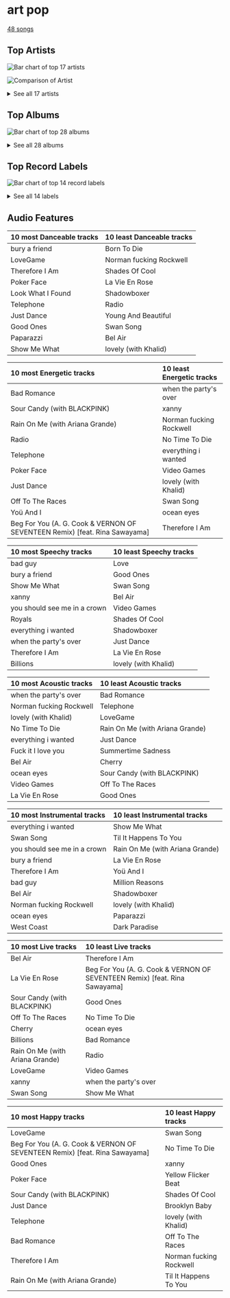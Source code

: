 # art pop

[48 songs](art_pop_tracks.md)

## Top Artists

![Bar chart of top 17 artists](../images/genres/art_pop/artists.png)

![Comparison of Artist](../images/genres/art_pop/artists_comparison.png)


<details>
<summary>See all 17 artists</summary>

|   Number of Tracks | Art                                                                                              | Artist                                       | 🔗                                                           |
|-------------------:|:-------------------------------------------------------------------------------------------------|:---------------------------------------------|:------------------------------------------------------------|
|                 17 | <img src="https://i.scdn.co/image/ab6761610000e5ebb99cacf8acd5378206767261" alt="" width="50" /> | [Lana Del Rey](../artists/lana_del_rey.md)   | [🔗](https://open.spotify.com/artist/00FQb4jTyendYWaN8pK0wa) |
|                 13 | <img src="https://i.scdn.co/image/ab6761610000e5ebc8d3d98a1bccbe71393dbfbf" alt="" width="50" /> | [Lady Gaga](../artists/lady_gaga.md)         | [🔗](https://open.spotify.com/artist/1HY2Jd0NmPuamShAr6KMms) |
|                 10 | <img src="https://i.scdn.co/image/ab6761610000e5ebd8b9980db67272cb4d2c3daf" alt="" width="50" /> | [Billie Eilish](../artists/billie_eilish.md) | [🔗](https://open.spotify.com/artist/6qqNVTkY8uBg9cP3Jd7DAH) |
|                  2 | <img src="https://i.scdn.co/image/ab6761610000e5eb9df0f924a5e609c8da143cd5" alt="" width="50" /> | A. G. Cook                                   | [🔗](https://open.spotify.com/artist/335TWGWGFan4vaacJzSiU8) |
|                  2 | <img src="https://i.scdn.co/image/ab6761610000e5eb576cb43281160e345f728b71" alt="" width="50" /> | Charli XCX                                   | [🔗](https://open.spotify.com/artist/25uiPmTg16RbhZWAqwLBy5) |
|                  2 | <img src="https://i.scdn.co/image/ab6761610000e5ebc4902f080d3620b3e6da80c3" alt="" width="50" /> | Lorde                                        | [🔗](https://open.spotify.com/artist/163tK9Wjr9P9DmM0AVK7lm) |
|                  1 | <img src="https://i.scdn.co/image/ab6761610000e5eb2c44e078944196a8c1eec256" alt="" width="50" /> | Colby O'Donis                                | [🔗](https://open.spotify.com/artist/7fObcBw9VM3x7ntWKCYl0z) |
|                  1 | <img src="https://i.scdn.co/image/ab6761610000e5eb676338904deb80cffb568216" alt="" width="50" /> | [Beyoncé](../artists/beyonc_.md)             | [🔗](https://open.spotify.com/artist/6vWDO969PvNqNYHIOW5v0m) |
|                  1 | <img src="https://i.scdn.co/image/ab6761610000e5eb31072db9da0311ecfabe96bf" alt="" width="50" /> | Khalid                                       | [🔗](https://open.spotify.com/artist/6LuN9FCkKOj5PcnpouEgny) |
|                  1 | <img src="https://i.scdn.co/image/ab6761610000e5ebcdce7620dc940db079bf4952" alt="" width="50" /> | [Ariana Grande](../artists/ariana_grande.md) | [🔗](https://open.spotify.com/artist/66CXWjxzNUsdJxJ2JdwvnR) |
|                  1 | <img src="https://i.scdn.co/image/ab6761610000e5ebd06f948216f34ea0298aef43" alt="" width="50" /> | Caroline Polachek                            | [🔗](https://open.spotify.com/artist/4Ge8xMJNwt6EEXOzVXju9a) |
|                  1 | <img src="https://i.scdn.co/image/ab6761610000e5ebc9690bc711d04b3d4fd4b87c" alt="" width="50" /> | [BLACKPINK](../artists/blackpink.md)         | [🔗](https://open.spotify.com/artist/41MozSoPIsD1dJM0CLPjZF) |
|                  1 | <img src="https://i.scdn.co/image/ab6761610000e5ebf178cbda9bd9a389581ff021" alt="" width="50" /> | Fiona Apple                                  | [🔗](https://open.spotify.com/artist/3g2kUQ6tHLLbmkV7T4GPtL) |
|                  1 | <img src="https://i.scdn.co/image/ab6761610000e5eba8b955d42229e4cbd03d4cd8" alt="" width="50" /> | VERNON                                       | [🔗](https://open.spotify.com/artist/2Y34b9AOK30zXgL7cAH4NG) |
|                  1 | <img src="https://i.scdn.co/image/ab6761610000e5ebd6442ba68c144b0c84b207a4" alt="" width="50" /> | Rina Sawayama                                | [🔗](https://open.spotify.com/artist/2KEqzdPS7M5YwGmiuPTdr5) |
|                  1 | <img src="https://i.scdn.co/image/ab6761610000e5eb1e9c5c07c1244a637929678c" alt="" width="50" /> | VÉRITÉ                                       | [🔗](https://open.spotify.com/artist/1Fr6agZ6iSM5Ynn2k4C8sc) |
|                  1 | <img src="https://i.scdn.co/image/ab6761610000e5eb1271f542dad4241c87250fe5" alt="" width="50" /> | Cecile Believe                               | [🔗](https://open.spotify.com/artist/0nZHjqvdLoBy50ZzUH5FNU) |

</details>

## Top Albums

![Bar chart of top 28 albums](../images/genres/art_pop/albums.png)


<details>
<summary>See all 28 albums</summary>

|   Number of Tracks | Art                                                                                              | Album                                                                      | Release Date   | 🔗                                                          |
|-------------------:|:-------------------------------------------------------------------------------------------------|:---------------------------------------------------------------------------|:---------------|:-----------------------------------------------------------|
|                  6 | <img src="https://i.scdn.co/image/ab67616d0000b273a1c37f3fd969287c03482c3b" alt="" width="50" /> | Born To Die                                                                | 2012-01-30     | [🔗](https://open.spotify.com/album/4X8hAqIWpQyQks2yRhyqs4) |
|                  5 | <img src="https://i.scdn.co/image/ab67616d0000b27350a3147b4edd7701a876c6ce" alt="" width="50" /> | WHEN WE ALL FALL ASLEEP, WHERE DO WE GO?                                   | 2019-03-29     | [🔗](https://open.spotify.com/album/0S0KGZnfBGSIssfF54WSJh) |
|                  4 | <img src="https://i.scdn.co/image/ab67616d0000b273631810af03785dbad83f5c81" alt="" width="50" /> | The Fame                                                                   | 2008-01-01     | [🔗](https://open.spotify.com/album/1jpUMnKpRlng1OJN7LJauV) |
|                  3 | <img src="https://i.scdn.co/image/ab67616d0000b2731624590458126fc8b8c64c2f" alt="" width="50" /> | Ultraviolence (Deluxe)                                                     | 2014-01-01     | [🔗](https://open.spotify.com/album/1ORxRsK3MrSLvh7VQTF01F) |
|                  3 | <img src="https://i.scdn.co/image/ab67616d0000b273879e9318cb9f4e05ee552ac9" alt="" width="50" /> | Norman Fucking Rockwell!                                                   | 2019-08-30     | [🔗](https://open.spotify.com/album/5XpEKORZ4y6OrCZSKsi46A) |
|                  2 | <img src="https://i.scdn.co/image/ab67616d0000b2735c9890c0456a3719eeecd8aa" alt="" width="50" /> | The Fame Monster (Deluxe Edition)                                          | 2009-11-05     | [🔗](https://open.spotify.com/album/6rePArBMb5nLWEaY9aQqL4) |
|                  2 | <img src="https://i.scdn.co/image/ab67616d0000b27395e2fd1accb339fa14878190" alt="" width="50" /> | Lust For Life                                                              | 2017-07-21     | [🔗](https://open.spotify.com/album/7xYiTrbTL57QO0bb4hXIKo) |
|                  2 | <img src="https://i.scdn.co/image/ab67616d0000b2736040effba89b9b00a6f6743a" alt="" width="50" /> | Chromatica                                                                 | 2020-05-29     | [🔗](https://open.spotify.com/album/05c49JgPmL4Uz2ZeqRx5SP) |
|                  2 | <img src="https://i.scdn.co/image/ab67616d0000b273e2d156fdc691f57900134342" alt="" width="50" /> | A Star Is Born Soundtrack                                                  | 2018-10-05     | [🔗](https://open.spotify.com/album/4sLtOBOzn4s3GDUv3c5oJD) |
|                  1 | <img src="https://i.scdn.co/image/ab67616d0000b2738a3f0a3ca7929dea23cd274c" alt="" width="50" /> | lovely (with Khalid)                                                       | 2018-04-19     | [🔗](https://open.spotify.com/album/2sBB17RXTamvj7Ncps15AK) |
|                  1 | <img src="https://i.scdn.co/image/ab67616d0000b273f2248cf6dad1d6c062587249" alt="" width="50" /> | everything i wanted                                                        | 2019-11-13     | [🔗](https://open.spotify.com/album/4i3rAwPw7Ln2YrKDusaWyT) |
|                  1 | <img src="https://i.scdn.co/image/ab67616d0000b273a9f6c04ba168640b48aa5795" alt="" width="50" /> | dont smile at me                                                           | 2017-12-22     | [🔗](https://open.spotify.com/album/7fRrTyKvE4Skh93v97gtcU) |
|                  1 | <img src="https://i.scdn.co/image/ab67616d0000b273d7fb3e4c63020039d1cff6b2" alt="" width="50" /> | Young And Beautiful                                                        | 2013-01-01     | [🔗](https://open.spotify.com/album/1D92WOHWUI2AGQCCdplcXL) |
|                  1 | <img src="https://i.scdn.co/image/ab67616d0000b27374b226f1b53ca4902dedce2a" alt="" width="50" /> | Yellow Flicker Beat (From The Hunger Games: Mockingjay Part 1)             | 2014-09-30     | [🔗](https://open.spotify.com/album/7sg5iqMiDrM2aJqLAmv83V) |
|                  1 | <img src="https://i.scdn.co/image/ab67616d0000b273969438a8091085c2472a0766" alt="" width="50" /> | Til It Happens To You                                                      | 2015-09-18     | [🔗](https://open.spotify.com/album/00qjYaNSNpQCZHhCpAlH60) |
|                  1 | <img src="https://i.scdn.co/image/ab67616d0000b273b254ca0983d65ede8e3d2f7a" alt="" width="50" /> | Tidal                                                                      | 1996-07-23     | [🔗](https://open.spotify.com/album/5gVBXH8MT6zfdRkjp7qT18) |
|                  1 | <img src="https://i.scdn.co/image/ab67616d0000b273ce94afb9aa5d73f00852a45b" alt="" width="50" /> | Somebody Else                                                              | 2016-09-09     | [🔗](https://open.spotify.com/album/3Q4yhhyFA2cpZq2FGOgMwU) |
|                  1 | <img src="https://i.scdn.co/image/ab67616d0000b273187331e276c898d39764cc98" alt="" width="50" /> | Pure Heroine                                                               | 2013-09-27     | [🔗](https://open.spotify.com/album/0rmhjUgoVa17LZuS8xWQ3v) |
|                  1 | <img src="https://i.scdn.co/image/ab67616d0000b2734123029b8c0648e8f1fad18a" alt="" width="50" /> | Paradise                                                                   | 2012-11-09     | [🔗](https://open.spotify.com/album/1JnjcAIKQ9TSJFVFierTB8) |
|                  1 | <img src="https://i.scdn.co/image/ab67616d0000b273f7b7174bef6f3fbfda3a0bb7" alt="" width="50" /> | No Time To Die                                                             | 2020-02-13     | [🔗](https://open.spotify.com/album/5sXSHscDjBez8VF20cSyad) |
|                  1 | <img src="https://i.scdn.co/image/ab67616d0000b2738093238ec0c71ef7c95c8fb1" alt="" width="50" /> | Joanne (Deluxe)                                                            | 2016-10-21     | [🔗](https://open.spotify.com/album/2ZUwFxlWo0gwTsvZ6L4Meh) |
|                  1 | <img src="https://i.scdn.co/image/ab67616d0000b273a3b3f48ca81acacb3ad4ec8a" alt="" width="50" /> | Honeymoon                                                                  | 2015-09-18     | [🔗](https://open.spotify.com/album/2DpEBrjCur1ythIZ10gJWw) |
|                  1 | <img src="https://i.scdn.co/image/ab67616d0000b2732a038d3bf875d23e4aeaa84e" alt="" width="50" /> | Happier Than Ever                                                          | 2021-07-30     | [🔗](https://open.spotify.com/album/0JGOiO34nwfUdDrD612dOp) |
|                  1 | <img src="https://i.scdn.co/image/ab67616d0000b273f629eb64fd8ef76a97b154f5" alt="" width="50" /> | CRASH                                                                      | 2022-03-18     | [🔗](https://open.spotify.com/album/1QqipMXWzJhr6yfcNKTp8B) |
|                  1 | <img src="https://i.scdn.co/image/ab67616d0000b2734ba15b951a5cff36133ca5bd" alt="" width="50" /> | Born This Way                                                              | 2011-01-01     | [🔗](https://open.spotify.com/album/2KkMVsxymoNR7hRmBcMttd) |
|                  1 | <img src="https://i.scdn.co/image/ab67616d0000b2731bf7d80f4a7bf4ed02da9fad" alt="" width="50" /> | Billions                                                                   | 2022-02-09     | [🔗](https://open.spotify.com/album/4DpAPqdJ1jVhoWZrxWLRH5) |
|                  1 | <img src="https://i.scdn.co/image/ab67616d0000b273b0ed835957dbf3c63184a3bc" alt="" width="50" /> | Beg For You (A. G. Cook & VERNON OF SEVENTEEN Remix) [feat. Rina Sawayama] | 2022-02-25     | [🔗](https://open.spotify.com/album/6snPKZGUbpydW2XJu9ievq) |
|                  1 | <img src="https://i.scdn.co/image/ab67616d0000b2735f4269ee2c76394d8f3d1309" alt="" width="50" /> | 7G                                                                         | 2020-08-12     | [🔗](https://open.spotify.com/album/16NHNs15w1bpkFiBOUgDaB) |

</details>


## Top Record Labels

![Bar chart of top 14 record labels](../images/genres/art_pop/labels.png)


<details>
<summary>See all 14 labels</summary>

|   Number of Tracks | Label                                                 |
|-------------------:|:------------------------------------------------------|
|                 19 | [Interscope Records](../labels/interscope_records.md) |
|                 17 | [Polydor Records](../labels/polydor_records.md)       |
|                 10 | [Darkroom](../labels/darkroom.md)                     |
|                  2 | A Star is Born OST                                    |
|                  1 | Work                                                  |
|                  1 | VÉRITÉ                                                |
|                  1 | Universal Music New Zealand Limited                   |
|                  1 | Perpetual Novice                                      |
|                  1 | PC Music                                              |
|                  1 | Mockingjay                                            |
|                  1 | Hunger Games 3                                        |
|                  1 | Clean Slate                                           |
|                  1 | Atlantic Records UK                                   |
|                  1 | [Atlantic Records](../labels/atlantic_records.md)     |

</details>


## Audio Features

| 10 most Danceable tracks   | 10 least Danceable tracks   |
|:---------------------------|:----------------------------|
| bury a friend              | Born To Die                 |
| LoveGame                   | Norman fucking Rockwell     |
| Therefore I Am             | Shades Of Cool              |
| Poker Face                 | La Vie En Rose              |
| Look What I Found          | Shadowboxer                 |
| Telephone                  | Radio                       |
| Just Dance                 | Young And Beautiful         |
| Good Ones                  | Swan Song                   |
| Paparazzi                  | Bel Air                     |
| Show Me What               | lovely (with Khalid)        |

| 10 most Energetic tracks                                                   | 10 least Energetic tracks   |
|:---------------------------------------------------------------------------|:----------------------------|
| Bad Romance                                                                | when the party's over       |
| Sour Candy (with BLACKPINK)                                                | xanny                       |
| Rain On Me (with Ariana Grande)                                            | Norman fucking Rockwell     |
| Radio                                                                      | No Time To Die              |
| Telephone                                                                  | everything i wanted         |
| Poker Face                                                                 | Video Games                 |
| Just Dance                                                                 | lovely (with Khalid)        |
| Off To The Races                                                           | Swan Song                   |
| Yoü And I                                                                  | ocean eyes                  |
| Beg For You (A. G. Cook & VERNON OF SEVENTEEN Remix) [feat. Rina Sawayama] | Therefore I Am              |

| 10 most Speechy tracks       | 10 least Speechy tracks   |
|:-----------------------------|:--------------------------|
| bad guy                      | Love                      |
| bury a friend                | Good Ones                 |
| Show Me What                 | Swan Song                 |
| xanny                        | Bel Air                   |
| you should see me in a crown | Video Games               |
| Royals                       | Shades Of Cool            |
| everything i wanted          | Shadowboxer               |
| when the party's over        | Just Dance                |
| Therefore I Am               | La Vie En Rose            |
| Billions                     | lovely (with Khalid)      |

| 10 most Acoustic tracks   | 10 least Acoustic tracks        |
|:--------------------------|:--------------------------------|
| when the party's over     | Bad Romance                     |
| Norman fucking Rockwell   | Telephone                       |
| lovely (with Khalid)      | LoveGame                        |
| No Time To Die            | Rain On Me (with Ariana Grande) |
| everything i wanted       | Just Dance                      |
| Fuck it I love you        | Summertime Sadness              |
| Bel Air                   | Cherry                          |
| ocean eyes                | Sour Candy (with BLACKPINK)     |
| Video Games               | Off To The Races                |
| La Vie En Rose            | Good Ones                       |

| 10 most Instrumental tracks   | 10 least Instrumental tracks    |
|:------------------------------|:--------------------------------|
| everything i wanted           | Show Me What                    |
| Swan Song                     | Til It Happens To You           |
| you should see me in a crown  | Rain On Me (with Ariana Grande) |
| bury a friend                 | La Vie En Rose                  |
| Therefore I Am                | Yoü And I                       |
| bad guy                       | Million Reasons                 |
| Bel Air                       | Shadowboxer                     |
| Norman fucking Rockwell       | lovely (with Khalid)            |
| ocean eyes                    | Paparazzi                       |
| West Coast                    | Dark Paradise                   |

| 10 most Live tracks             | 10 least Live tracks                                                       |
|:--------------------------------|:---------------------------------------------------------------------------|
| Bel Air                         | Therefore I Am                                                             |
| La Vie En Rose                  | Beg For You (A. G. Cook & VERNON OF SEVENTEEN Remix) [feat. Rina Sawayama] |
| Sour Candy (with BLACKPINK)     | Good Ones                                                                  |
| Off To The Races                | No Time To Die                                                             |
| Cherry                          | ocean eyes                                                                 |
| Billions                        | Bad Romance                                                                |
| Rain On Me (with Ariana Grande) | Radio                                                                      |
| LoveGame                        | Video Games                                                                |
| xanny                           | when the party's over                                                      |
| Swan Song                       | Show Me What                                                               |

| 10 most Happy tracks                                                       | 10 least Happy tracks   |
|:---------------------------------------------------------------------------|:------------------------|
| LoveGame                                                                   | Swan Song               |
| Beg For You (A. G. Cook & VERNON OF SEVENTEEN Remix) [feat. Rina Sawayama] | No Time To Die          |
| Good Ones                                                                  | xanny                   |
| Poker Face                                                                 | Yellow Flicker Beat     |
| Sour Candy (with BLACKPINK)                                                | Shades Of Cool          |
| Just Dance                                                                 | Brooklyn Baby           |
| Telephone                                                                  | lovely (with Khalid)    |
| Bad Romance                                                                | Off To The Races        |
| Therefore I Am                                                             | Norman fucking Rockwell |
| Rain On Me (with Ariana Grande)                                            | Til It Happens To You   |
